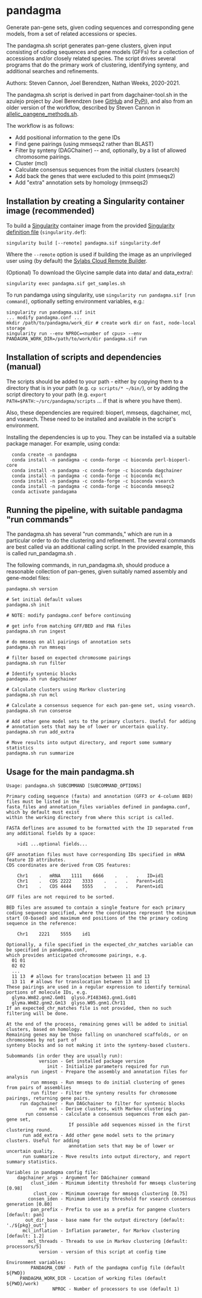 # pandagma
Generate pan-gene sets, given coding sequences and corresponding gene models, from a set of related accessions or species.

The pandagma.sh script generates pan-gene clusters, given input consisting of coding sequences and
gene models (GFFs) for a collection of accessions and/or closely related species.
The script drives several programs that do the primary work of clustering, identifying synteny, and 
additional searches and refinements. 

Authors: Steven Cannon, Joel Berendzen, Nathan Weeks, 2020-2021.

The pandagma.sh script is derived in part from dagchainer-tool.sh in the azulejo project by Joel Berendzen (see [GitHub](https://github.com/legumeinfo/azulejo) and [PyPi](https://pypi.org/project/azulejo/)), 
and also from an older version of the workflow, described by Steven Cannon in
[allelic_pangene_methods.sh](https://github.com/LegumeFederationDataStore/about_the_data_store/blob/master/allelic_pangene_method/notes/allelic_pangene_methods.sh).

The workflow is as follows:
* Add positional information to the gene IDs
* Find gene pairings (using mmseqs2 rather than BLAST)
* Filter by synteny (DAGChainer) -- and, optionally, by a list of allowed chromosome pairings.
* Cluster (mcl)
* Calculate consensus sequences from the initial clusters (vsearch)
* Add back the genes that were excluded to this point (mmseqs2)
* Add "extra" annotation sets by homology (mmseqs2)

## Installation by creating a Singularity container image (recommended)

To build a [Singularity](https://singularity.hpcng.org/) container image from the provided [Singularity definition file](https://singularity.hpcng.org/user-docs/master/definition_files.html) (`singularity.def`):

    singularity build [--remote] pandagma.sif singularity.def

Where the `--remote` option is used if building the image as an unprivileged user using (by default) the [Sylabs Cloud Remote Builder](https://cloud.sylabs.io/builder).

(Optional) To download the Glycine sample data into data/ and data_extra/:

    singularity exec pandagma.sif get_samples.sh

To run pandamga using singularity, use `singularity run pandagma.sif [run command]`, optionally setting environment variables, e.g.:

    singularity run pandagma.sif init
    ... modify pandagma.conf ...
    mkdir /path/to/pandagma/work_dir # create work dir on fast, node-local storage
    singularity run --env NPROC=<number of cpus> --env PANDAGMA_WORK_DIR=/path/to/work/dir pandagma.sif run

## Installation of scripts and dependencies (manual)

The scripts should be added to your path - either by copying them to a directory that is in your path 
(e.g. `cp scripts/* ~/bin/`), or by adding the script directory to your path 
(e.g. `export PATH=$PATH:~/src/pandagma/scripts` ... if that is where you have them).

Also, these dependencies are required: 
  bioperl, mmseqs, dagchainer, mcl, and vsearch. 
These need to be installed and available in the script's environment.

Installing the dependencies is up to you. They can be installed via a suitable package manager. 
For example, using conda: 
~~~
  conda create -n pandagma
  conda install -n pandagma -c conda-forge -c bioconda perl-bioperl-core
  conda install -n pandagma -c conda-forge -c bioconda dagchainer
  conda install -n pandagma -c conda-forge -c bioconda mcl
  conda install -n pandagma -c conda-forge -c bioconda vsearch
  conda install -n pandagma -c conda-forge -c bioconda mmseqs2
  conda activate pandagama
~~~

## Running the pipeline, with suitable pandagma "run commands"

The pandagma.sh has several "run commands," which are run in a particular order to do the 
clustering and refinement. The several commands are best called via an additional calling script. 
In the provided example, this is called run_pandagma.sh .

The following commands, in run_pandagma.sh, should produce a reasonable collection of pan-genes, 
given suitably named assembly and gene-model files:

~~~
pandagma.sh version

# Set initial default values
pandagma.sh init

# NOTE: modify pandagma.conf before continuing

# get info from matching GFF/BED and FNA files
pandagma.sh run ingest

# do mmseqs on all pairings of annotation sets
pandagma.sh run mmseqs

# filter based on expected chromosome pairings
pandagma.sh run filter

# Identify syntenic blocks
pandagma.sh run dagchainer

# Calculate clusters using Markov clustering
pandagma.sh run mcl

# Calculate a consensus sequence for each pan-gene set, using vsearch.
pandagma.sh run consense

# Add other gene model sets to the primary clusters. Useful for adding
# annotation sets that may be of lower or uncertain quality.
pandagma.sh run add_extra

# Move results into output directory, and report some summary statistics
pandagma.sh run summarize
~~~

## Usage for the main pandagma.sh

~~~
Usage: pandagma.sh SUBCOMMAND [SUBCOMMAND_OPTIONS]

Primary coding sequence (fasta) and annotation (GFF3 or 4-column BED) files must be listed in the
fasta_files and annotation_files variables defined in pandagma.conf, which by default must exist
within the working directory from where this script is called.

FASTA deflines are assumed to be formatted with the ID separated from any additional fields by a space:

    >id1 ...optional fields...

GFF annotation files must have corresponding IDs specified in mRNA feature ID attributes.
CDS coordinates are derived from CDS features:

    Chr1	.	mRNA	1111	6666	.	.	.	ID=id1
    Chr1	.	CDS	2222	3333	.	.	.	Parent=id1
    Chr1	.	CDS	4444	5555	.	.	.	Parent=id1

GFF files are not required to be sorted.

BED files are assumed to contain a single feature for each primary coding sequence specified, where the coordinates represent the minimum start (0-based) and maximum end positions of the the primary coding sequence in the reference:

	Chr1	2221	5555	id1

Optionally, a file specified in the expected_chr_matches variable can be specified in pandagma.conf,
which provides anticipated chromosome pairings, e.g.
  01 01
  02 02
  ...
  11 13  # allows for translocation between 11 and 13
  13 11  # allows for translocation between 13 and 11
These pairings are used in a regular expression to identify terminal portions of molecule IDs, e.g.
  glyma.Wm82.gnm2.Gm01  glyso.PI483463.gnm1.Gs01
  glyma.Wm82.gnm2.Gm13  glyso.W05.gnm1.Chr11
If an expected_chr_matches file is not provided, then no such filtering will be done.

At the end of the process, remaining genes will be added to initial clusters, based on homology.
Remaining genes may be those falling on unanchored scaffolds, or on chromosomes by not part of
synteny blocks and so not making it into the synteny-based clusters.

Subommands (in order they are usually run):
            version - Get installed package version
               init - Initialize parameters required for run
         run ingest - Prepare the assembly and annotation files for analysis
         run mmseqs - Run mmseqs to do initial clustering of genes from pairs of assemblies
         run filter - Filter the synteny results for chromosome pairings, returning gene pairs.
     run dagchainer - Run DAGchainer to filter for syntenic blocks
            run mcl - Derive clusters, with Markov clustering
       run consense - calculate a consensus sequences from each pan-gene set,
                       If possible add sequences missed in the first clustering round.
      run add_extra - Add other gene model sets to the primary clusters. Useful for adding
                       annotation sets that may be of lower or uncertain quality.
      run summarize - Move results into output directory, and report summary statistics.

Variables in pandagma config file:
    dagchainer_args - Argument for DAGchainer command
         clust_iden - Minimum identity threshold for mmseqs clustering [0.98]
          clust_cov - Minimum coverage for mmseqs clustering [0.75]
        consen_iden - Minimum identity threshold for vsearch consensus generation [0.80]
         pan_prefix - Prefix to use as a prefix for pangene clusters [default: pan]
       out_dir_base - base name for the output directory [default: './${pkg}_out']
      mcl_inflation - Inflation parameter, for Markov clustering [default: 1.2]
        mcl_threads - Threads to use in Markov clustering [default: processors/5]
            version - version of this script at config time

Environment variables:
         PANDAGMA_CONF - Path of the pandagma config file (default ${PWD})
     PANDAGMA_WORK_DIR - Location of working files (default ${PWD}/work)
                 NPROC - Number of processors to use (default 1)
~~~
